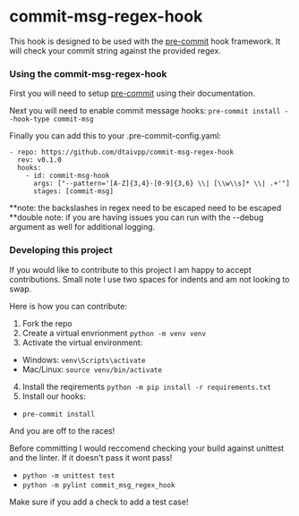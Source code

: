 # commit-msg-regex-hook

This hook is designed to be used with the [pre-commit](https://pre-commit.com/) hook framework. It will check your commit string against the provided regex. 


### Using the commit-msg-regex-hook

First you will need to setup [pre-commit](https://pre-commit.com/) using their documentation. 

Next you will need to enable commit message hooks: 
`pre-commit install --hook-type commit-msg`

Finally you can add this to your .pre-commit-config.yaml:

```
- repo: https://github.com/dtaivpp/commit-msg-regex-hook
  rev: v0.1.0
  hooks:
    - id: commit-msg-hook
      args: ["--pattern='[A-Z]{3,4}-[0-9]{3,6} \\| [\\w\\s]* \\| .+'"]
      stages: [commit-msg]
```

**note: the backslashes in regex need to be escaped need to be escaped
**double note: if you are having issues you can run with the --debug argument as well for additional logging.  


### Developing this project

If you would like to contribute to this project I am happy to accept contributions. Small note I use two spaces for indents and am not looking to swap. 

Here is how you can contribute: 

1. Fork the repo
2. Create a virtual envrionment `python -m venv venv`
3. Activate the virtual environment:
  - Windows: `venv\Scripts\activate`
  - Mac/Linux: `source venv/bin/activate`
4. Install the reqirements `python -m pip install -r requirements.txt`
5. Install our hooks:
  - `pre-commit install`

And you are off to the races!

Before committing I would reccomend checking your build against unittest and the linter. If it doesn't pass it wont pass! 
- `python -m unittest test`
- `python -m pylint commit_msg_regex_hook`

Make sure if you add a check to add a test case!